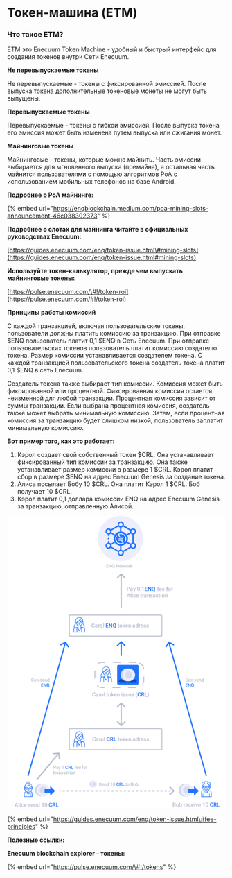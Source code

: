 # Токен-машина \(ETM\)

### **Что такое ETM?**

ETM это Enecuum Token Machine - удобный и быстрый интерфейс для создания токенов внутри Сети Enecuum.

**Не перевыпускаемые токены**

Не перевыпускаемые - токены с фиксированной эмиссией. После выпуска токена дополнительные токеновые монеты не могут быть выпущены.

**Перевыпускаемые токены**

Перевыпускаемые - токены с гибкой эмиссией. После выпуска токена его эмиссия может быть изменена путем выпуска или сжигания монет.

**Майнинговые токены**

Майнинговые - токены, которые можно майнить. Часть эмиссии выбирается для мгновенного выпуска \(премайна\), а остальная часть майнится пользователями с помощью алгоритмов PoA с использованием мобильных телефонов на базе Android.

**Подробнее о PoA майнинге:**

{% embed url="https://enqblockchain.medium.com/poa-mining-slots-announcement-46c038302373" %}



**Подробнее о слотах для майнинга читайте в официальных руководствах Enecuum:**

[https://guides.enecuum.com/enq/token-issue.html\#mining-slots](https://guides.enecuum.com/enq/token-issue.html#mining-slots)

**Используйте токен-калькулятор, прежде чем выпускать майнинговые токены:**

[https://pulse.enecuum.com/\#!/token-roi](https://pulse.enecuum.com/#!/token-roi)



**Принципы работы комиссий**

С каждой транзакцией, включая пользовательские токены, пользователи должны платить комиссию за транзакцию. При отправке $ENQ пользователь платит 0,1 $ENQ в Сеть Enecuum. При отправке пользовательских токенов пользователь платит комиссию создателю токена. Размер комиссии устанавливается создателем токена. С каждой транзакцией пользовательского токена создатель токена платит 0,1 $ENQ в сеть Enecuum.

Создатель токена также выбирает тип комиссии. Комиссия может быть фиксированной или процентной. Фиксированная комиссия остается неизменной для любой транзакции. Процентная комиссия зависит от суммы транзакции. Если выбрана процентная комиссия, создатель также может выбрать минимальную комиссию. Затем, если процентная комиссия за транзакцию будет слишком низкой, пользователь заплатит минимальную комиссию.

**Вот пример того, как это работает:**

1. Кэрол создает свой собственный токен $CRL. Она устанавливает фиксированный тип комиссии за транзакцию. Она также устанавливает размер комиссии в размере 1 $CRL. Кэрол платит сбор в размере $ENQ на адрес Enecuum Genesis за создание токена.
2. Алиса посылает Бобу 10 $CRL. Она платит Кэрол 1 $CRL. Боб получает 10 $CRL.
3. Кэрол платит 0,1 доллара комиссии ENQ на адрес Enecuum Genesis за транзакцию, отправленную Алисой.

![](../.gitbook/assets/fee-principle.58594b6d.svg)

{% embed url="https://guides.enecuum.com/enq/token-issue.html\#fee-principles" %}

**Полезные ссылки:**

**Enecuum blockchain explorer - токены:**

{% embed url="https://pulse.enecuum.com/\#!/tokens" %}



## 


